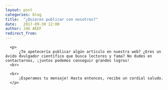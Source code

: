 ```yaml
---
layout: post
categories: blog 
title:  "¿Quieres publicar con nosotros?"
date:   2017-09-30 12:00
author: JdG AEEF
redirect_from:
---
```


      <p>
          ¿Te apetecería publicar algún artículo en nuestra web? ¿Eres un ávido dvulgador científico que busca lectores y fama? No dudes en contactarnos, ¡juntos podemos conseguir grandes logros!
      <br>
      
      <br>
          ¡Esperamos tu mensaje! Hasta entonces, recibe un cordial saludo.
      </p>
